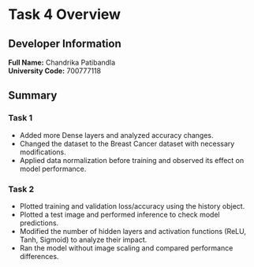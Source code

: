 # Task 4 Overview

## Developer Information
**Full Name:** Chandrika Patibandla  
**University Code:** 700777118
  

## Summary  

### Task 1  
- Added more Dense layers and analyzed accuracy changes.  
- Changed the dataset to the Breast Cancer dataset with necessary modifications.  
- Applied data normalization before training and observed its effect on model performance.  

### Task 2  
- Plotted training and validation loss/accuracy using the history object.  
- Plotted a test image and performed inference to check model predictions.  
- Modified the number of hidden layers and activation functions (ReLU, Tanh, Sigmoid) to analyze their impact.  
- Ran the model without image scaling and compared performance differences.
